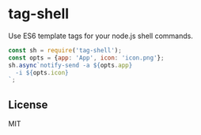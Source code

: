 # tag-shell

Use ES6 template tags for your node.js shell commands.

```javascript
const sh = require('tag-shell');
const opts = {app: 'App', icon: 'icon.png'};
sh.async`notify-send -a ${opts.app}
  -i ${opts.icon}
`;
```

## License

MIT
